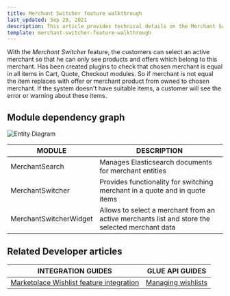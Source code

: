 ```yaml
---
title: Merchant Switcher feature walkthrough
last_updated: Sep 29, 2021
description: This article provides technical details on the Merchant Switcher feature.
template: merchant-switcher-feature-walkthrough
---
```


With the *Merchant Switcher* feature, the customers can select an active merchant so that he can only see products and offers which belong to this merchant.
Has been created plugins to check that chosen merchant is equal in all items in Cart, Quote, Checkout modules.
So if merchant is not equal the item replaces with offer or merchant product from owned to chosen merchant.
If  the system doesn't have suitable items, a customer will see the error or warning about these items.

## Module dependency graph
![Entity Diagram](https://confluence-connect.gliffy.net/embed/image/8db03d24-88d4-4715-a5e1-afae4f2ff8ca.png?utm_medium=live&utm_source=confluence)

| MODULE     | DESCRIPTION                |
|------------|----------------------------|
| MerchantSearch | Manages Elasticsearch documents for merchant entities   |
| MerchantSwitcher | Provides functionality for switching merchant in a quote and in quote items   |
| MerchantSwitcherWidget | Allows to select a merchant from an active merchants list and store the selected merchant data   |

## Related Developer articles

| INTEGRATION GUIDES | GLUE API GUIDES  |
| ------------- | -------------- |
| [Marketplace Wishlist feature integration](/docs/marketplace/dev/feature-integration-guides/{{page.version}}/merchant-switcher-feature-integration.html) | [Managing wishlists](/docs/marketplace/dev/glue-api-guides/{{page.version}}/wishlists/managing-wishlists.html)